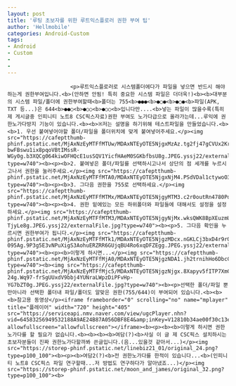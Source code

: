 ```yaml
---
layout: post
title: '루팅 초보자를 위한 루트익스플로러 권한 부여 팁'
author: 'Hellmobile'
categories: Android-Custom
tags:
- Android
- Custom
-
-
---
```



<script> location.href='https://cafe.naver.com/develoid/765086' ; </script>


















						<p>루트익스플로러로 시스템폴더에다가 파일을 넣으면 반드시 해야하는게 권한부여입니다.<b>(안하면 안됨! 특히 중요한 시스템 파일은 더더욱!)<b><b>대부분의 시스템 파일/폴더에 권한부여할때<b>폴더는 755<b>●●●<b>●○●<b>●○●<b>파일(APK, TXT 등...)은 644<b>●●○<b>●○○<b>●○○<b>입니다만....<b>넣는 파일이 많을수록(특히 제 게시글중 인피니티 노트8 CSC픽스자료)권한 부여도 노가다급으로 올라가는데...루익에 권한노가다방지 기능이 있습니다.<b><b>※저는 설명을 하기위해 테스트파일을 만들었습니다.<b><b>1. 우선 붙여넣어야할 폴더/파일을 폴더위치에 맞게 붙여넣어주세요.</p><img src="https://cafeptthumb-phinf.pstatic.net/MjAxNzEyMTFfMTUw/MDAxNTEyOTE5NjgxMzAz.tg2fj47gCVUx2Kr-bwFBswu1ix8pqoVBtIMssR-WGy0g.b3XQCg064kiwOFHQcE1usSQV1YicfHAeM0SGKbfbsU8g.JPEG.yssj22/externalFile.jpg?type=w740"><b><p><b>2. 붙여넣은 폴더/파일를 선택하시고나서 상단의 점 세개를 누르시고나서 권한을 눌러주세요.</p><img src="https://cafeptthumb-phinf.pstatic.net/MjAxNzEyMTFfMTA0/MDAxNTEyOTE5NjgxNjM4.PSdVDal1ctywoO3msG9liwyIxvlIy8KrCyCuyvWvjJwg.5IrlOlcQiDTopDXYE2aLhrOSYpEGDFEOBXsX22u9sIUg.JPEG.yssj22/externalFile.jpg?type=w740"><b><p><b>3. 그다음 권한을 755로 선택하세요.</p><img src="https://cafeptthumb-phinf.pstatic.net/MjAxNzEyMTFfMTMx/MDAxNTEyOTE5NjgyMTM3.c2r0outRn4780PdI7uMWDU7hzdzT0JETQotSx_cvYpog.lMZJt_SQTIsl1RfWT4wVUZggVXqJsSOltVpsxWCNOEUg.JPEG.yssj22/externalFile.jpg?type=w740"><b><p><b>4. 권한 밑에있는 모든 하위폴더와 파일들에 대해서도 설정을 설정하세요.</p><img src="https://cafeptthumb-phinf.pstatic.net/MjAxNzEyMTFfMTM3/MDAxNTEyOTE5NjgyNjMx.wksQWK8BpXEuzmU5CatXg9EhgDj6bZ_Oyc_Clf7dXU4g.2Knb4fBNIiq50B06_eJLNky7Mc0Bs1Dcg1x5-TjyLe8g.JPEG.yssj22/externalFile.jpg?type=w740"><b><p>5. 그다음 확인을 누르시면 권한부여가 됩니다.</p><img src="https://cafeptthumb-phinf.pstatic.net/MjAxNzEyMTFfMTk1/MDAxNTEyOTE5NjgzMDcx.nGKLCj3bxD4r9rOIC6tGEy6SJ6vhabb0WiYkJ0-095Ag.9P3g5E3vNPuXigS3AohuERZRR6GUjqBU4Ro6xqDFZEgg.JPEG.yssj22/externalFile.jpg?type=w740"><b><p><b>이렇게 하시면...</p><img src="https://cafeptthumb-phinf.pstatic.net/MjAxNzEyMTFfMjA0/MDAxNTEyOTE5NjgzNDA1.jh2trnihHo6DbcCehkhSYcvYnw4H2KKqwjf16wIYM_8g.ZYKOl106EWZHt_sNmcBngNrKmSGzMfAVe1FNEbsvOe4g.JPEG.yssj22/externalFile.jpg?type=w740"><b><img src="https://cafeptthumb-phinf.pstatic.net/MjAxNzEyMTFfMjc5/MDAxNTEyOTE5NjgzNjgx.8Xapyv5fITP7XmC7WXEjJ9oUYfq5F6cqhiILRwZu-24g.Wq97-frSgUUxdV9bbj4YUNraLWpzDiPFvHp-YG7bZT0g.JPEG.yssj22/externalFile.jpg?type=w740"><b><p>선택한 폴더/파일 뿐만아니라 선택한 폴더내 파일/폴더도 알맞은 권한(755/644)이 부여되어 있습니다.<b><b><b>참고용 동영상</p><iframe frameborder="0" scrolling="no" name="mplayer" title="플레이어" width="720" height="405" src="https://serviceapi.nmv.naver.com/view/ugcPlayer.nhn?vid=64583256949532188A9AE24B87A056DBF8E4&amp;inKey=V12810b34ae00f30c13ebc10964006b52b35c898a0f8bfa08100c43525dee38df74c7c10964006b52b35c&amp;wmode=opaque&amp;hasLink=0&amp;autoPlay=false&amp;beginTime=0" allowfullscreen="allowfullscreen"></iframe><b><p><b><b>이렇게 하시면 권한노가다를 할 필요가 없습니다.<b><b><b><b>여담(?)<b>사실 이 글 제 CSC픽스 설치하시는 초보자분들이 진짜 권한노가다할까봐 쓴글입니다.(음...있을것 같아서...)</p><img src="https://storep-phinf.pstatic.net/linebiz21_01/original_24.png?type=p100_100"><b><p><b>여담2(?)<b>전 권한노가다를 한적이 있습니다...<b>(인피니티 노트8 CSC픽스 파일 연구할때...저 방법도 연구하다가 알아냈죠...)</p><img src="https://storep-phinf.pstatic.net/moon_and_james/original_32.png?type=p100_100"><b>
